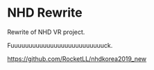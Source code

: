 # NHD Rewrite

Rewrite of NHD VR project.

Fuuuuuuuuuuuuuuuuuuuuuuuuuuck.

<https://github.com/RocketLL/nhdkorea2019_new>

